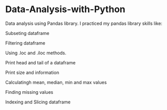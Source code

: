# Data-Analysis-with-Python

Data analysis using Pandas library. I practiced my pandas library skills like:

Subseting dataframe

Filtering dataframe

Using .loc and .iloc methods.

Print head and tail of a dataframe

Print size and information

Calculatingh mean, median, min and max values

Finding missing values

Indexing and Slicing dataframe
